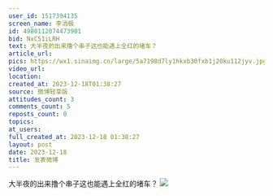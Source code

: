 ```yaml
---
user_id: 1517394135
screen_name: 李消极
id: 4980112074473901
bid: NxC51iLRH
text: 大半夜的出来撸个串子这也能遇上全红的堵车？ 
article_url: 
pics: https://wx1.sinaimg.cn/large/5a7198d7ly1hkxb30fxb1j20ku112jyv.jpg
video_url: 
location: 
created_at: 2023-12-18T01:38:27
source: 微博轻享版
attitudes_count: 3
comments_count: 5
reposts_count: 0
topics: 
at_users: 
full_created_at: 2023-12-18 01:38:27
layout: post
date: 2023-12-18
title: 发表微博
---
```


大半夜的出来撸个串子这也能遇上全红的堵车？ 
![](https://image.baidu.com/search/down?url=https://wx1.sinaimg.cn/large/5a7198d7ly1hkxb30fxb1j20ku112jyv.jpg)
